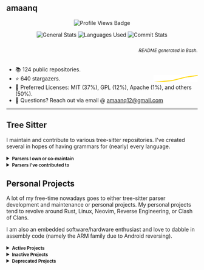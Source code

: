 ## amaanq

<p align="center">
	<img alt="Profile Views Badge" src="https://komarev.com/ghpvc/?username=amaanq&style=flat" />
</p>

<p align="center">
	<img alt="General Stats" height="152"
	src="https://github-readme-stats.vercel.app/api?username=amaanq&show_icons=true&theme=tokyonight&hide=stars&count_private=true&title_color=0x005ACE&icon_color=0x005ACE&hide_title=true"/>
	<img alt="Languages Used" height="152"
	src="https://github-readme-stats.vercel.app/api/top-langs/?username=amaanq&langs_count=10&layout=compact&theme=tokyonight&title_color=0x005ACE&icon_color=0x005ACE&hide_title=true"/>
	<img alt="Commit Stats" width="500"
	src="https://github-readme-streak-stats.herokuapp.com?user=amaanq&theme=tokyonight_duo&hide_border=true&date_format=M%20j%5B%2C%20Y%5D&border=005ACE&stroke=005ACE&ring=005ACE&fire=005ACE"/>
</p>

<h6 align="right">
	<sub>
		README generated in Bash.
	</sub>
</h6>

- 📚️ 124 public repositories.
- ⭐️ 640 stargazers. <img align="right" alt="Stars graph" src="sparklines/stargazers.svg" height="18px" />
- 📃️ Preferred Licenses: MIT (37%), GPL (12%), Apache (1%), and others (50%).
- 📧 Questions? Reach out via email @ amaanq12@gmail.com
<!-- - 💻️ Programming Languages: JavaScript (27%), Rust (21%), Go (18%), and others (34%). -->

---

## Tree Sitter

I maintain and contribute to various tree-sitter repositories.
I've created several in hopes of having grammars for (nearly) every language.

<details>
<summary><small><b>Parsers I own or co-maintain</b></small></summary>

- [Bass](https://github.com/vito/tree-sitter-bass) — A low-fidelity Lisp dialect for the glue code driving your project
- [Bicep](https://github.com/amaanq/tree-sitter-bicep) — A domain-specific language (DSL) that uses declarative syntax
  to deploy Azure resources
- [Cap'n Proto](https://github.com/amaanq/tree-sitter-capnp) — An insanely fast data interchange format and
  capability-based RPC system
- [ChainPack Object Notation (CPON)](https://github.com/amaanq/tree-sitter-cpon)
  — The best from both XML and JSON
- [Cue](https://github.com/eonpatapon/tree-sitter-cue) — An open source data constraint language, which aims to simplify
  tasks involving defining and using data
- [Cython](https://github.com/amaanq/tree-sitter-cython) — An optimising static compiler for both the Python programming
  language and the extended Cython programming language (based on Pyrex)
- [Elsa](https://github.com/glapa-grossklag/tree-sitter-elsa) — A lambda calculus evaluator
- [FIRRTL](https://github.com/chipsalliance/tree-sitter-firrtl) — An intermediate representation (IR) for digital circuits
  designed as a platform for writing circuit-level transformations
- [FunC](https://github.com/amaanq/tree-sitter-func) — A high-level language used to program smart contracts on TON
- [Gosum](https://github.com/amaanq/tree-sitter-go-sum) — Golang modules checksum database
- [Hare](https://github.com/amaanq/tree-sitter-hare) — A systems programming language designed to be simple, stable,
  and robust
- [Haxe](https://github.com/amaanq/tree-sitter-haxe) — An open source high-level strictly-typed programming language
  with a fast optimizing cross-compiler
- [Jenkinsfile (WIP)](https://github.com/amaanq/tree-sitter-jenkinsfile) — A language to create simple and complex delivery
  pipelines as code via pipeline DSL
- [KDL](https://github.com/amaanq/tree-sitter-kdl) — A document language with xml-like semantics to be used both as a
  serialization format and a configuration language
- [Lua Doc](https://github.com/amaanq/tree-sitter-luadoc) — Documentation for Lua Code
- [Lua Patterns](https://github.com/amaanq/tree-sitter-luap) — Lua Patterns, a simple string matching tool that's lighter
  than Regex
- [Luau](https://github.com/amaanq/tree-sitter-luau) — A fast, small, safe, gradually typed embeddable scripting
  language derived from Lua
- [Move (WIP)](https://github.com/amaanq/tree-sitter-move) — A programming language for writing safe smart contracts
- [Nginx (WIP)](https://github.com/amaanq/tree-sitter-nginx) — A web server that can also be used as
  a reverse proxy, load balancer, mail proxy and HTTP cache
- [Objective-C](https://github.com/amaanq/tree-sitter-objc) — A high-level general-purpose, object-oriented programming
  language that adds Smalltalk-style messaging to the C programming language
- [Odin](https://github.com/amaanq/tree-sitter-odin) — A general-purpose programming language with distinct typing,
  built for high performance, modern systems, and built-in data-oriented data types
- [OpenSCAD](https://github.com/bollian/tree-sitter-openscad) — The Programmer's Solid 3D CAD Modeller
- [PO](https://github.com/erasin/tree-sitter-po) — The GNU gettext translation file
- [Pony](https://github.com/amaanq/tree-sitter-pony) — An open-source, object-oriented, actor-model, capabilities-secure,
  high-performance programming language
- [Puppet](https://github.com/amaanq/tree-sitter-puppet) — A declarative language that describes the state of a computer
  system as "resources", which represent underlying network and operating system constructs
- [Qmldir](https://github.com/Decodetalkers/tree-sitter-qmldir) — QML module definition files
- [Recutils (WIP)](https://github.com/amaanq/tree-sitter-rec) — A text-based database for data stored as a sequence of records
  where each record contains an arbitrary number of named fields
- [Rusty Object Notation (RON)](https://github.com/amaanq/tree-sitter-ron) — A simple readable data serialization format
  that looks similar to Rust syntax
- [Smali](https://git.sr.ht/~yotam/tree-sitter-smali) — An assembler/disassembler for the DEX format used by Dalvik,
  Android's Java VM implementation
- [Smithy](https://github.com/indoorvivants/tree-sitter-smithy) — A language for defining services and SDKs
- [Squirrel](https://github.com/amaanq/tree-sitter-squirrel) — A high level imperative, object-oriented programming language,
  designed to be a light-weight scripting language that fits in the size, memory bandwidth,
  and real-time requirements of applications like video games
- [Starlark](https://github.com/amaanq/tree-sitter-starlark) — A dialect of Python intended for use as a configuration language
- [Tablegen](https://github.com/amaanq/tree-sitter-tablegen) — A language to generate complex output files based on information
  from source files that are significantly easier to code than the output files would be
- [Thrift](https://github.com/duskmoon314/tree-sitter-thrift) — A software framework for scalable cross-language services
  development
- [Ungrammar](https://github.com/Philipp-M/tree-sitter-ungrammar) — A DSL for specifying concrete syntax trees
- [Uxn Tal](https://github.com/amaanq/tree-sitter-uxntal) — The programming language for the Uxn virtual machine
- [Yuck](https://github.com/Philipp-M/tree-sitter-yuck) — A new configuration syntax used by eww

</details>

<details>
<summary><small><b>Parsers I've contributed to</small></b></summary>

- [Arduino](https://github.com/ObserverOfTime/tree-sitter-arduino) — A C++ based framework for microcontrollers
- [Astro](https://github.com/virchau13/tree-sitter-astro) — An all-in-one web framework designed for speed
- [Bash](https://github.com/tree-sitter/tree-sitter-bash) — A Unix shell and command language written by Brian Fox for
  the GNU Project as a free software replacement for the Bourne shell
- [C](https://github.com/tree-sitter/tree-sitter-c) — A general-purpose computer programming language
- [C++](https://github.com/tree-sitter/tree-sitter-cpp) — A high-level, general-purpose programming language designed
  for system and application programming
- [CMake](https://github.com/uyha/tree-sitter-cmake) — An open-source, cross-platform family of tools designed to build,
  test and package software
- [Elixir](https://github.com/elixir-lang/tree-sitter-elixir) — A dynamic, functional language for building scalable and
  maintainable applications
- [Elm](https://github.com/elm-tooling/tree-sitter-elm) — A domain-specific programming language for declaratively creating
  web browser-based graphical user interfaces
- [Foam](https://github.com/FoamScience/tree-sitter-foam) — A C++ toolbox for the development of customized numerical solvers
- [GDScript](https://github.com/PrestonKnopp/tree-sitter-gdscript) — A high-level, object-oriented, imperative, and
  gradually typed programming language built for Godot
- [Go](https://github.com/tree-sitter/tree-sitter-go) — A statically typed, compiled high-level programming language
  designed at Google
- [Hack](https://github.com/slackhq/tree-sitter-hack) — A programming language for the HipHop Virtual Machine (HHVM),
  created by Facebook as a dialect of PHP
- [Haskell](https://github.com/tree-sitter/tree-sitter-haskell) — A general-purpose, statically-typed, purely functional
  programming language with type inference and lazy evaluation
- [HTML](https://github.com/tree-sitter/tree-sitter-html) — The standard markup language for documents designed to be
  displayed in a web browser
- [Java](https://github.com/tree-sitter/tree-sitter-java) — A programming language and computing platform first released
  by Sun Microsystems in 1995
- [LALRPOP](https://github.com/traxys/tree-sitter-lalrpop) — A Rust parser generator framework with usability as its
  primary goal
- [Markdown](https://github.com/MDeiml/tree-sitter-markdown) — A lightweight markup language for creating formatted text
  using a plain-text editor
- [MATLAB](https://github.com/acristoffers/tree-sitter-matlab) — A programming and numeric computing platform used by millions
  of engineers and scientists to analyze data, develop algorithms, and create models
- [PHP](https://github.com/tree-sitter/tree-sitter-php) — A widely-used open source general-purpose scripting language that
  is especially suited for web development and can be embedded into HTML
- [Python](https://github.com/tree-sitter/tree-sitter-python) — A high-level, general-purpose programming language
- [Racket](https://github.com/6cdh/tree-sitter-racket) — The first language to support higher-order software contracts
  and safe gradual typing
- [Rust](https://github.com/tree-sitter/tree-sitter-rust) — A multi-paradigm, general-purpose programming language that
  emphasizes performance, type safety, and concurrency
- [V](https://github.com/v-analyzer/v-analyzer) — A simple, fast, safe, compiled programming language for developing
  maintainable software
- [Vimdoc](https://github.com/neovim/tree-sitter-vimdoc) — Help files for Vim and Neovim

</details>

## Personal Projects

A lot of my free-time nowadays goes to either tree-sitter parser development and maintenance or personal projects.
My personal projects tend to revolve around Rust, Linux, Neovim, Reverse Engineering, or Clash of Clans.

I am also an embedded software/hardware enthusiast and love to dabble in assembly code
(namely the ARM family due to Android reversing).

<details>
<summary><small><b>Active Projects</b></small></summary>

- [amaanq](https://github.com/amaanq/amaanq) — What you're reading right now
- [apk-updater](https://github.com/amaanq/apk-updater) — Automatically update, decompile, and/or decompress Supercell APKs
- [coc.go](https://github.com/amaanq/coc.go) — Clash of Clans API Wrapper in Go
- [coc.rs](https://github.com/amaanq/coc.rs) — Clash of Clans API Wrapper in Rust
- [coc-achievement-stats](https://github.com/amaanq/coc-achievement-stats) — CLI app to parse top players by achievements
- [dotfiles](https://github.com/amaanq/dotfiles) — My dotfiles for my Linux systems
- [gk6xui (WIP)](https://github.com/amaanq/gk6xui) — GUI App to configure GK6X keyboards
- [logiclong.rs](https://github.com/amaanq/logiclong-rs) — Logic Long implementation in Rust
- [nvim-config](https://github.com/amaanq/nvim-config) — My Neovim config
- [rapktool (WIP)](https://github.com/amaanq/rapktool) — Apktool rewritten in Rust
- [screentearctl (WIP)](https://github.com/amaanq/screentearctl) — Linux service for managing screen tear

</details>

<details>
<summary><small><b>Inactive Projects</b></small></summary>

- [bytestream](https://github.com/amaanq/bytestream) — Low level look at Supercell bytestream protocol
- [bytestream_derive](https://github.com/amaanq/bytestream_derive) — Rust derive macros used for codegen for
  Supercell's custom Message format
- [clash-assets](https://github.com/amaanq/clash-assets) — Unpacked game assets
- [cr.go](https://github.com/amaanq/cr.go) — Clash Royale API Wrapper in Go
- [Falcon8Reverse](https://github.com/amaanq/Falcon8Reverse) — Writing software to interact with Falcon 8 Keypad
- [libpain](https://github.com/amaanq/libpain) — Demo of how to compile standalone C++ code to Android and hook with Frida
- [sc-compression.go](https://github.com/amaanq/sc-compression.go) — Supercell asset (de)compression tool (in Go) -
- [sc-compression.py](https://github.com/amaanq/sc-compression.py) — Supercell asset (de)compression tool (in Python)
- [sc-compression.rs](https://github.com/amaanq/sc-compression.rs) — Supercell asset (de)compression tool (in Rust)
- [vscode-hexeditor-varint](https://github.com/amaanq/vscode-hexeditor-varint) — Fork that adds varint support
- [widgets](https://github.com/amaanq/widgets) — Wrappers to enhance the discordgo package

</details>

<details>
<summary><small><b>Deprecated Projects</b></small></summary>

- [bytestream-rs](https://github.com/amaanq/bytestream-rs) — Moved [here](https://github.com/amaanq/bytestream_derive)

</details>
